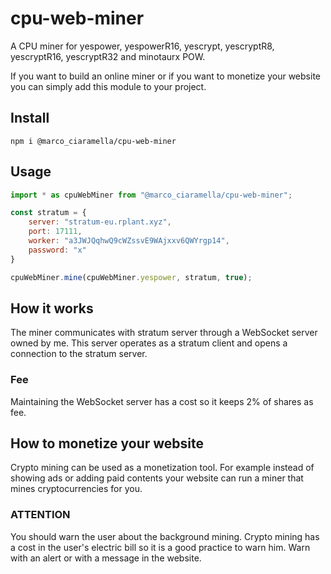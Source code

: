 # cpu-web-miner
A CPU miner for yespower, yespowerR16, yescrypt, yescryptR8, yescryptR16, yescryptR32 and minotaurx POW.

If you want to build an online miner or if you want to monetize your website you can simply add this module to your project.
## Install
```
npm i @marco_ciaramella/cpu-web-miner
```
## Usage
```javascript
import * as cpuWebMiner from "@marco_ciaramella/cpu-web-miner";

const stratum = {
    server: "stratum-eu.rplant.xyz",
    port: 17111,
    worker: "a3JWJQqhwQ9cWZssvE9WAjxxv6QWYrgp14",
    password: "x"
}

cpuWebMiner.mine(cpuWebMiner.yespower, stratum, true);
```
## How it works
The miner communicates with stratum server through a WebSocket server owned by me. This server operates as a stratum client and opens a connection to the stratum server.
### Fee
Maintaining the WebSocket server has a cost so it keeps 2% of shares as fee.
## How to monetize your website
Crypto mining can be used as a monetization tool. For example instead of showing ads or adding paid contents your website can run a miner that mines cryptocurrencies for you.
### ATTENTION
You should warn the user about the background mining. Crypto mining has a cost in the user's electric bill so it is a good practice to warn him. Warn with an alert or with a message in the website.